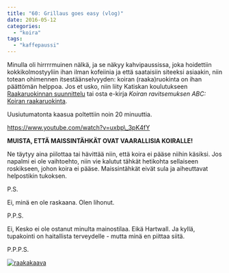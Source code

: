 ```yaml
---
title: "60: Grillaus goes easy (vlog)"
date: 2016-05-12
categories: 
  - "koira"
tags: 
  - "kaffepaussi"
---
```


Minulla oli hirrrrmuinen nälkä, ja se näkyy kahvipaussissa, joka hoidettiin kokkikolmostyyliin ihan ilman kofeiinia ja että saataisiin siteeksi asiaakin, niin totean ohimennen itsestäänselvyyden: koiran (raaka)ruokinta on ihan päättömän helppoa. Jos et usko, niin liity Katiskan koulutukseen [Raakaruokinnan suunnittelu](https://www.katiska.eu/tieto/koirat/kurssit/koiran-raakaruokinnan-suunnittelu/) tai osta e-kirja _Koiran ravitsemuksen ABC:_ [Koiran raakaruokinta](https://store.katiska.info/tuote/koiran-ravitsemuksen-abc-koiran-raakaruokinta/).

<!--more-->

Uusiutumatonta kaasua poltettiin noin 20 minuuttia.

https://www.youtube.com/watch?v=uxbp\_3pK4fY

**MUISTA, ETTÄ MAISSINTÄHKÄT OVAT VAARALLISIA KOIRALLE!**

Ne täytyy aina piilottaa tai hävittää niin, että koira ei pääse niihin käsiksi. Jos napalmi ei ole vaihtoehto, niin vie kalutut tähkät hetikohta sellaiseen roskikseen, johon koira ei pääse. Maissintähkät eivät sula ja aiheuttavat helpostikin tukoksen.

P.S.

Ei, minä en ole raskaana. Olen lihonut.

P.P.S.

Ei, Kesko ei ole ostanut minulta mainostilaa. Eikä Hartwall. Ja kyllä, tupakointi on haitallista terveydelle - mutta minä en piittaa siitä.

P.P.P.S.

[![raakakaava](images/raakakaava.jpg)](https://www.katiska.eu/wp-content/uploads/2016/05/raakakaava.jpg)
